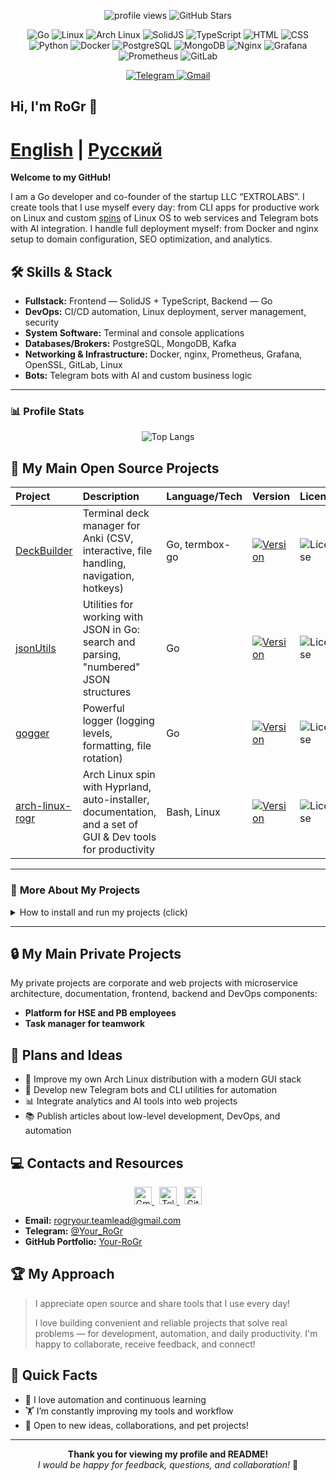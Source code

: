
<!-- Shields -->
<p align="center">
  <!-- Activity/General -->
  <img src="https://komarev.com/ghpvc/?username=Your-RoGr&style=flat-square" alt="profile views"/>
  <img src="https://img.shields.io/github/stars/Your-RoGr?style=social" alt="GitHub Stars"/>
</p>

<p align="center">
  <!-- Languages/Technologies -->
  <img src="https://img.shields.io/badge/Go-00ADD8?style=flat-square&logo=Go&logoColor=white" alt="Go"/>
  <img src="https://img.shields.io/badge/Linux-FCC624?style=flat-square&logo=Linux&logoColor=black" alt="Linux"/>
  <img src="https://img.shields.io/badge/Arch_Linux-1793D1?style=flat-square&logo=Arch-Linux&logoColor=white" alt="Arch Linux"/>
  <img src="https://img.shields.io/badge/SolidJS-2c4f7c?style=flat-square&logo=Solid&logoColor=white" alt="SolidJS"/>
  <img src="https://img.shields.io/badge/TypeScript-007ACC?style=flat-square&logo=TypeScript&logoColor=white" alt="TypeScript"/>
  <img src="https://img.shields.io/badge/HTML5-E34F26?style=flat-square&logo=HTML5&logoColor=white" alt="HTML"/>
  <img src="https://img.shields.io/badge/CSS3-1572B6?style=flat-square&logo=CSS3&logoColor=white" alt="CSS"/>
  <img src="https://img.shields.io/badge/Python-3776AB?style=flat-square&logo=Python&logoColor=white" alt="Python"/>
  <img src="https://img.shields.io/badge/Docker-2496ED?style=flat-square&logo=Docker&logoColor=white" alt="Docker"/>
  <img src="https://img.shields.io/badge/PostgreSQL-4169E1?style=flat-square&logo=PostgreSQL&logoColor=white" alt="PostgreSQL"/>
  <img src="https://img.shields.io/badge/MongoDB-47A248?style=flat-square&logo=MongoDB&logoColor=white" alt="MongoDB"/>
  <img src="https://img.shields.io/badge/nginx-009639?style=flat-square&logo=nginx&logoColor=white" alt="Nginx"/>
  <img src="https://img.shields.io/badge/Grafana-F46800?style=flat-square&logo=Grafana&logoColor=white" alt="Grafana"/>
  <img src="https://img.shields.io/badge/Prometheus-E6522C?style=flat-square&logo=Prometheus&logoColor=white" alt="Prometheus"/>
  <img src="https://img.shields.io/badge/GitLab-FC6D26?style=flat-square&logo=GitLab&logoColor=white" alt="GitLab"/>
  
</p>

<p align="center">
  <!-- Social/Contacts -->
  <a href="https://t.me/Your_RoGr" target="_blank">
    <img src="https://img.shields.io/badge/Telegram-2CA5E0?style=flat-square&logo=telegram&logoColor=white" alt="Telegram"/>
  </a>
  <a href="mailto:rogryour.teamlead@gmail.com">
    <img src="https://img.shields.io/badge/Gmail-EA4335?style=flat-square&logo=gmail&logoColor=white" alt="Gmail"/>
  </a>
</p>

## Hi, I'm RoGr 👋

# [English](README.md) | [Русский](README.ru.md)

**Welcome to my GitHub!**

I am a Go developer and co-founder of the startup LLC “EXTROLABS”. I create tools that I use myself every day: from CLI apps for productive work on Linux and custom [spins](https://cyclowiki.org/wiki/Spin_(операционная_система)) of Linux OS to web services and Telegram bots with AI integration. I handle full deployment myself: from Docker and nginx setup to domain configuration, SEO optimization, and analytics.

## 🛠 **Skills & Stack**

- **Fullstack:** Frontend — SolidJS + TypeScript, Backend — Go
- **DevOps:** CI/CD automation, Linux deployment, server management, security
- **System Software:** Terminal and console applications
- **Databases/Brokers:** PostgreSQL, MongoDB, Kafka
- **Networking & Infrastructure:** Docker, nginx, Prometheus, Grafana, OpenSSL, GitLab, Linux
- **Bots:** Telegram bots with AI and custom business logic

---

### 📊 **Profile Stats**

<div align="center">
  <img src="https://github-readme-stats.vercel.app/api/top-langs/?username=Your-RoGr&layout=compact" alt="Top Langs"/>
</div>

## 🚀 **My Main Open Source Projects**

| Project           | Description                                                                         | Language/Tech   | Version       | License   | Stars   |
|:------------------|:------------------------------------------------------------------------------------|:----------------|:--------------|:----------|:--------|
| [DeckBuilder](https://github.com/Your-RoGr/DeckBuilder) | Terminal deck manager for Anki (CSV, interactive, file handling, navigation, hotkeys) | Go, termbox-go | [![Version](https://img.shields.io/badge/Version-0.1.1-blue)](https://github.com/Your-RoGr/DeckBuilder/tree/master) | ![License](https://img.shields.io/github/license/Your-RoGr/DeckBuilder) | ![GitHub Stars](https://img.shields.io/github/stars/Your-RoGr/DeckBuilder?style=social) |
| [jsonUtils](https://github.com/Your-RoGr/jsonUtils)    | Utilities for working with JSON in Go: search and parsing, "numbered" JSON structures | Go | [![Version](https://img.shields.io/badge/Version-1.0.0-blue)](https://github.com/Your-RoGr/jsonUtils/tree/master) | ![License](https://img.shields.io/github/license/Your-RoGr/jsonUtils) | ![GitHub Stars](https://img.shields.io/github/stars/Your-RoGr/jsonUtils?style=social) |
| [gogger](https://github.com/Your-RoGr/gogger)          | Powerful logger (logging levels, formatting, file rotation)                          | Go | [![Version](https://img.shields.io/badge/Version-1.1.0-blue)](https://github.com/Your-RoGr/gogger/tree/master) | ![License](https://img.shields.io/github/license/Your-RoGr/gogger) | ![GitHub Stars](https://img.shields.io/github/stars/Your-RoGr/gogger?style=social) |
| [arch-linux-rogr](https://github.com/Your-RoGr/arch-linux-rogr) | Arch Linux spin with Hyprland, auto-installer, documentation, and a set of GUI & Dev tools for productivity | Bash, Linux | [![Version](https://img.shields.io/badge/Version-1.1.0-blue)](https://github.com/Your-RoGr/arch-linux-rogr/tree/master) | ![License](https://img.shields.io/github/license/Your-RoGr/arch-linux-rogr) | ![GitHub Stars](https://img.shields.io/github/stars/Your-RoGr/arch-linux-rogr?style=social) |

---

### 🧩 **More About My Projects**

<details>

<summary>
  How to install and run my projects (click)
</summary>

### 📦 **How to Install and Run My Projects**

#### **DeckBuilder**

```bash
git clone https://github.com/Your-RoGr/DeckBuilder.git
cd DeckBuilder
./scripts/build.sh
DeckBuilder
```

#### **jsonUtils & gogger**

```bash
go get github.com/Your-RoGr/jsonUtils
go get github.com/Your-RoGr/gogger
```

#### **Arch Linux Custom (Hyprland, auto-installer)**

Instructions: see [README](https://github.com/Your-RoGr/arch-linux-rogr)

</details>

---

## 🔒 **My Main Private Projects**

My private projects are corporate and web projects with microservice architecture, documentation, frontend, backend and DevOps components:

- **Platform for HSE and PB employees**
- **Task manager for teamwork**

## 📝 **Plans and Ideas**

- 🚀 Improve my own Arch Linux distribution with a modern GUI stack  
- 🤖 Develop new Telegram bots and CLI utilities for automation  
- 📊 Integrate analytics and AI tools into web projects  
- 📚 Publish articles about low-level development, DevOps, and automation

## 💻 Contacts and Resources

<p align="center">
  <a href="mailto:rogryour.teamlead@gmail.com">
    <img src="https://raw.githubusercontent.com/homarr-labs/dashboard-icons/main/svg/gmail.svg" width="28" height="28" alt="Gmail" />
  </a>&nbsp;
  <a href="https://t.me/Your_RoGr">
    <img src="https://raw.githubusercontent.com/homarr-labs/dashboard-icons/main/svg/telegram.svg" width="28" height="28" alt="Telegram" />
  </a>&nbsp;
  <a href="https://github.com/Your-RoGr">
    <img src="https://raw.githubusercontent.com/homarr-labs/dashboard-icons/main/svg/github.svg" width="28" height="28" alt="GitHub" />
  </a>
</p>

- **Email:** [rogryour.teamlead@gmail.com](mailto:rogryour.teamlead@gmail.com)
- **Telegram:** [@Your_RoGr](https://t.me/Your_RoGr)
- **GitHub Portfolio:** [Your-RoGr](https://github.com/Your-RoGr)

## 🏆 **My Approach**

> I appreciate open source and share tools that I use every day!
>
> I love building convenient and reliable projects that solve real problems — for development, automation, and daily productivity. I'm happy to collaborate, receive feedback, and connect!

## 🎯 **Quick Facts**

- 🔄 I love automation and continuous learning
- 🏋️ I’m constantly improving my tools and workflow
- 🤝 Open to new ideas, collaborations, and pet projects!

---

<p align="center">
  <b>Thank you for viewing my profile and README!</b><br>
  <em>I would be happy for feedback, questions, and collaboration!</em> 🙌
</p>
